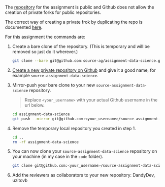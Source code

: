 The [repository](https://github.com/source-ag/assignment-data-science) for the assignment is public and Github does not allow the creation of private forks for public repositories.

The correct way of creating a private frok by duplicating the repo is documented [here](https://help.github.com/articles/duplicating-a-repository/).

For this assignment the commands are:

 1. Create a bare clone of the repository.
    (This is temporary and will be removed so just do it wherever.)
    ```bash
    git clone --bare git@github.com:source-ag/assignment-data-science.git
    ```

 2. [Create a new private repository on Github](https://help.github.com/articles/creating-a-new-repository/) and give it a good name, for example `source-assignment-data-science`.

 3. Mirror-push your bare clone to your new `source-assignment-data-science` repository.
    > Replace `<your_username>` with your actual Github username in the url below.
    
    ```bash
    cd assignment-data-science
    git push --mirror git@github.com:<your_username>/source-assignment-data-science.git
    ```

 4. Remove the temporary local repository you created in step 1.
    ```bash
    cd ..
    rm -rf assignment-data-science
    ```
    
 5. You can now clone your `source-assignment-data-science` repository on your machine (in my case in the `code` folder).
    ```bash
    git clone git@github.com:<your_username>/source-assignment-data-science.git
    ```
6. Add the reviewers as collaborators to your new repository: DandyDev, uzitovb
